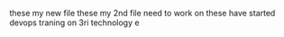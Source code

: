 these my new file
these my 2nd file need to work on these
have started devops traning on 3ri technology
e
